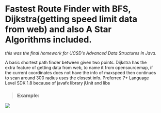 # Fastest Route Finder with BFS, Dijkstra(getting speed limit data from web) and also A Star Algorithms included.
_this was the final homework for UCSD's Advanced Data Structures in Java._

A basic shortest path finder between given two points. Dijkstra has the extra feature of getting data from web, to name it from opensourcemap, if the current coordinates does not have the info of maxspeed then continues to scan around 300 radius uses the closest info.
Preferred
7+ Language Level
SDK 1.8 because of javafx library
jUnit
and libs

> ### **Example:**

 <a><img src="https://i.imgur.com/gD8pTOv.png"/></a> 
